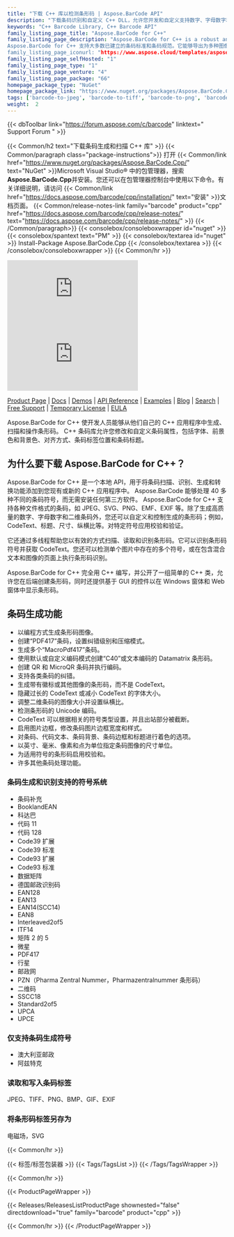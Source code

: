 ```yaml
---
title: "下载 C++ 库以检测条形码 | Aspose.BarCode API"
description: "下载条码识别和自定义 C++ DLL，允许您开发和自定义支持数字、字母数字和二维条码符号的条码。"
keywords: "C++ Barcode Library, C++ Barcode API"
family_listing_page_title: "Aspose.BarCode for C++"
family_listing_page_description: "Aspose.BarCode for C++ is a robust and reliable barcode generation and recognition library, written in C++14, it allows developers to quickly and easily add barcode generation and recognition functionality to their applications.
Aspose.BarCode for C++ 支持大多数已建立的条码标准和条码规范。它能够导出为多种图像格式，包括：BMP、GIF、JPEG、PNG、TIFF 和 SVG。”
family_listing_page_iconurl: "https://www.aspose.cloud/templates/aspose/App_Themes/V3/images/barcode/272x272/aspose_barcode-for-cpp-min.png"
family_listing_page_selfHosted: "1"
family_listing_page_type: "1"
family_listing_page_venture: "4"
family_listing_page_package: "66"
homepage_package_type: "NuGet"
homepage_package_link: "https://www.nuget.org/packages/Aspose.BarCode.Cpp"
tags: ['barcode-to-jpeg', 'barcode-to-tiff', 'barcode-to-png', 'barcode-to-bmp', 'barcode-to-gif', 'barcode-to-exif', 'barcode-to-emf', 'barcode-to-svg']
weight:  2
---
```


{{< dbToolbar link="https://forum.aspose.com/c/barcode" linktext=" Support Forum " >}}

{{< Common/h2 text="下载条码生成和扫描 C++ 库"  >}}
{{< Common/paragraph class="package-instructions">}}
打开
{{< Common/link href="https://www.nuget.org/packages/Aspose.BarCode.Cpp/" text="NuGet"  >}}Microsoft Visual Studio® 中的包管理器，搜索<b>Aspose.BarCode.Cpp</b>并安装。您还可以在包管理器控制台中使用以下命令。有关详细说明，请访问
{{< Common/link href="https://docs.aspose.com/barcode/cpp/installation/" text="安装"  >}}文档页面。
{{< Common/release-notes-link family="barcode" product="cpp" href="https://docs.aspose.com/barcode/cpp/release-notes/" text="https://docs.aspose.com/barcode/cpp/release-notes/"  >}}
{{< /Common/paragraph>}}
{{< consolebox/consoleboxwrapper id="nuget" >}}
       {{< consolebox/spantext text="PM" >}}
       {{< consolebox/textarea id="nuget" >}} Install-Package Aspose.BarCode.Cpp {{< /consolebox/textarea >}}
{{< /consolebox/consoleboxwrapper >}}
{{< Common/hr >}}

![Nuget](https://img.shields.io/nuget/v/Aspose.BarCode.Cpp) ![Nuget](https://img.shields.io/nuget/dt/Aspose.BarCode.Cpp?label=nuget%20downloads)

[Product Page](https://products.aspose.com/barcode/cpp/) | [Docs](https://docs.aspose.com/barcode/cpp/) | [Demos](https://products.aspose.app/barcode/family) | [API Reference](https://reference.aspose.com/barcode/cpp) | [Examples](https://github.com/aspose-barcode/Aspose.Barcode-for-C) | [Blog](https://blog.aspose.com/category/barcode/) | [Search](https://search.aspose.com/) | [Free Support](https://forum.aspose.com/c/barcode) | [Temporary License](https://purchase.aspose.com/temporary-license) | [EULA](https://about.aspose.com/legal/eula/)

Aspose.BarCode for C++ 使开发人员能够从他们自己的 C++ 应用程序中生成、扫描和操作条形码。 C++ 条码库允许您修改和自定义条码属性，包括字体、前景色和背景色、对齐方式、条码标签位置和条码标题。

## 为什么要下载 Aspose.BarCode for C++？

Aspose.BarCode for C++ 是一个本地 API，用于将条码扫描、识别、生成和转换功能添加到您现有或新的 C++ 应用程序中。 Aspose.BarCode 能够处理 40 多种不同的条码符号，而无需安装任何第三方软件。 Aspose.BarCode for C++ 支持各种文件格式的条码，如 JPEG、SVG、PNG、EMF、EXIF 等。除了生成高质量的数字、字母数字和二维条码外，您还可以自定义和控制生成的条形码；例如，CodeText、标题、尺寸、纵横比等。对特定符号应用校验和验证。

它还通过多线程帮助您以有效的方式扫描、读取和识别条形码。它可以识别条形码符号并获取 CodeText。您还可以检测单个图片中存在的多个符号，或在包含混合文本和图像的页面上执行条形码识别。

Aspose.BarCode for C++ 完全用 C++ 编写，并公开了一组简单的 C++ 类，允许您在后端创建条形码，同时还提供基于 GUI 的控件以在 Windows 窗体和 Web 窗体中显示条形码。

## 条码生成功能

- 以编程方式生成条形码图像。
- 创建“PDF417”条码，设置纠错级别和压缩模式。
- 生成多个“MacroPdf417”条码。
- 使用默认或自定义编码模式创建“C40”或文本编码的 Datamatrix 条形码。
- 创建 QR 和 MicroQR 条码并执行编码。
- 支持各类条码的纠错。
- 生成带有徽标或其他图像的条形码，而不是 CodeText。
- 隐藏过长的 CodeText 或减小 CodeText 的字体大小。
- 调整二维条码的图像大小并设置纵横比。
- 检测条形码的 Unicode 编码。
- CodeText 可以根据相关的符号类型设置，并且出站部分被截断。
- 启用图片边框，修改条码图片边框宽度和样式。
- 对条码、代码文本、条码背景、条码边框和标题进行着色的选项。
- 以英寸、毫米、像素和点为单位指定条码图像的尺寸单位。
- 为适用符号的条形码启用校验和。
- 许多其他条码处理功能。

### 条码生成和识别支持的符号系统

- 条码补充
- BooklandEAN
- 科达巴
- 代码 11
- 代码 128
- Code39 扩展
- Code39 标准
- Code93 扩展
- Code93 标准
- 数据矩阵
- 德国邮政识别码
- EAN128
- EAN13
- EAN14(SCC14)
- EAN8
- Interleaved2of5
- ITF14
- 矩阵 2 的 5
- 微星
- PDF417
- 行星
- 邮政网
- PZN（Pharma Zentral Nummer，Pharmazentralnummer 条形码）
- 二维码
- SSCC18
- Standard2of5
- UPCA
- UPCE

### 仅支持条码生成符号

- 澳大利亚邮政
- 阿兹特克

### 读取和写入条码标签

JPEG、TIFF、PNG、BMP、GIF、EXIF

### 将条形码标签另存为

电磁场，SVG

{{< Common/hr >}}

{{< 标签/标签包装器 >}}
 {{< Tags/TagsList >}}
{{< /Tags/TagsWrapper >}}

{{< Common/hr >}}

{{< ProductPageWrapper >}}
<!-- ReleasesListProductPage-->
   {{< Releases/ReleasesListProductPage shownested="false"  directdownload="true" family="barcode" product="cpp" >}}
<!-- /ReleasesListProductPage-->
{{< Common/hr >}}
{{< /ProductPageWrapper >}}

